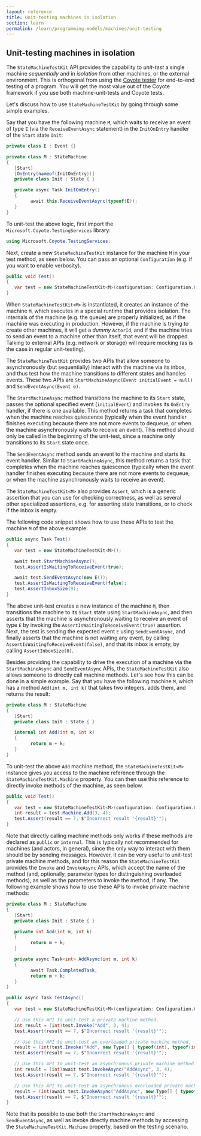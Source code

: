 ```yaml
---
layout: reference
title: Unit-testing machines in isolation
section: learn
permalink: /learn/programming-models/machines/unit-testing
---
```


## Unit-testing machines in isolation

The `StateMachineTestKit` API provides the capability to _unit-test_ a single machine _sequentially_ and
in _isolation_ from other machines, or the external environment. This is orthogonal from using the
[Coyote tester](/coyote/learn/tools/testing) for end-to-end testing of a program. You will get the
most value out of the Coyote framework if you use both machine-unit-tests and Coyote tests.

Let's discuss how to use `StateMachineTestKit` by going through some simple examples.

Say that you have the following machine `M`, which waits to receive an event of type `E` (via the
`ReceiveEventAsync` statement) in the `InitOnEntry` handler of the `Start` state `Init`:

```c#
private class E : Event {}

private class M : StateMachine
{
   [Start]
   [OnEntry(nameof(InitOnEntry))]
   private class Init : State { }

   private async Task InitOnEntry()
   {
         await this.ReceiveEventAsync(typeof(E));
   }
}
```

To unit-test the above logic, first import the `Microsoft.Coyote.TestingServices` library:

```c#
using Microsoft.Coyote.TestingServices;
```

Next, create a new `StateMachineTestKit` instance for the machine `M` in your test method, as seen below.
You can pass an optional `Configuration` (e.g. if you want to enable verbosity).

```c#
public void Test()
{
   var test = new StateMachineTestKit<M>(configuration: Configuration.Create());
}
```

When `StateMachineTestKit<M>` is instantiated, it creates an instance of the machine `M`, which executes in
a special runtime that provides isolation. The internals of the machine (e.g. the queue) are properly
initialized, as if the machine was executing in production. However, if the machine is trying to create
other machines, it will get a _dummy_ `ActorId`, and if the machine tries to send an event to a
machine other than itself, that event will be dropped. Talking to external APIs (e.g. network or
storage) will require mocking (as is the case in regular unit-testing).

The `StateMachineTestKit` provides two APIs that allow someone to asynchronously (but sequentially) interact
with the machine via its inbox, and thus test how the machine transitions to different states and
handles events. These two APIs are `StartMachineAsync(Event initialEvent = null)` and
`SendEventAsync(Event e)`.

The `StartMachineAsync` method transitions the machine to its `Start` state, passes the optional
specified event (`initialEvent`) and invokes its `OnEntry` handler, if there is one available. This
method returns a task that completes when the machine reaches quiescence (typically when the event
handler finishes executing because there are not more events to dequeue, or when the machine
asynchronously waits to receive an event). This method should only be called in the beginning of the
unit-test, since a machine only transitions to its `Start` state once.

The `SendEventAsync` method sends an event to the machine and starts its event handler. Similar to
`StartMachineAsync`, this method returns a task that completes when the machine reaches quiescence
(typically when the event handler finishes executing because there are not more events to dequeue, or
when the machine asynchronously waits to receive an event).

The `StateMachineTestKit<M>` also provides `Assert`, which is a generic assertion that you can use for
checking correctness, as well as several other specialized assertions, e.g. for asserting state
transitions, or to check if the inbox is empty.

The following code snippet shows how to use these APIs to test the machine `M` of the above example:

```c#
public async Task Test()
{
   var test = new StateMachineTestKit<M>();

   await test.StartMachineAsync();
   test.AssertIsWaitingToReceiveEvent(true);

   await test.SendEventAsync(new E());
   test.AssertIsWaitingToReceiveEvent(false);
   test.AssertInboxSize(0);
}
```

The above unit-test creates a new instance of the machine `M`, then transitions the machine to its
`Start` state using `StartMachineAsync`, and then asserts that the machine is asynchronously waiting to
receive an event of type `E` by invoking the `AssertIsWaitingToReceiveEvent(true)` assertion. Next, the
test is sending the expected event `E` using `SendEventAsync`, and finally asserts that the machine is
not waiting any event, by calling `AssertIsWaitingToReceiveEvent(false)`, and that its inbox is empty,
by calling `AssertInboxSize(0)`.

Besides providing the capability to drive the execution of a machine via the `StartMachineAsync` and
`SendEventAsync` APIs, the `StateMachineTestKit` also allows someone to directly call machine methods. Let's
see how this can be done in a simple example. Say that you have the following machine `M`, which has a
method `Add(int m, int k)` that takes two integers, adds them, and returns the result:

```c#
private class M : StateMachine
{
   [Start]
   private class Init : State { }

   internal int Add(int m, int k)
   {
         return m + k;
   }
}
```

To unit-test the above `Add` machine method, the `StateMachineTestKit<M>` instance gives you access to the
machine reference through the `StateMachineTestKit.Machine` property. You can then use this reference to
directly invoke methods of the machine, as seen below.

```c#
public void Test()
{
   var test = new StateMachineTestKit<M>(configuration: Configuration.Create());
   int result = test.Machine.Add(3, 4);
   test.Assert(result == 7, $"Incorrect result '{result}'");
}
```

Note that directly calling machine methods only works if these methods are declared as `public` or
`internal`. This is typically not recommended for machines (and actors, in general), since the only way
to interact with them should be by sending messages. However, it can be very useful to unit-test
private machine methods, and for this reason the `StateMachineTestKit` provides the `Invoke` and
`InvokeAsync` APIs, which accept the name of the method (and, optionally, parameter types for
distinguishing overloaded methods), as well as the parameters to invoke the method, if any. The
following example shows how to use these APIs to invoke private machine methods:

```c#
private class M : StateMachine
{
   [Start]
   private class Init : State { }

   private int Add(int m, int k)
   {
         return m + k;
   }

   private async Task<int> AddAsync(int m, int k)
   {
         await Task.CompletedTask;
         return m + k;
   }
}

public async Task TestAsync()
{
   var test = new StateMachineTestKit<M>(configuration: Configuration.Create());

   // Use this API to unit-test a private machine method.
   int result = (int)test.Invoke("Add", 3, 4);
   test.Assert(result == 7, $"Incorrect result '{result}'");

   // Use this API to unit-test an overloaded private machine method.
   result = (int)test.Invoke("Add", new Type[] { typeof(int), typeof(int) }, 3, 4);
   test.Assert(result == 7, $"Incorrect result '{result}'");

   // Use this API to unit-test an asynchronous private machine method.
   int result = (int)await test.InvokeAsync("AddAsync", 3, 4);
   test.Assert(result == 7, $"Incorrect result '{result}'");

   // Use this API to unit-test an asynchronous overloaded private machine method.
   result = (int)await test.InvokeAsync("AddAsync", new Type[] { typeof(int), typeof(int) }, 3, 4);
   test.Assert(result == 7, $"Incorrect result '{result}'");
}
```

Note that its possible to use both the `StartMachineAsync` and `SendEventAsync`, as well as invoke
directly machine methods by accessing the `StateMachineTestKit.Machine` property, based on the testing
scenario.
